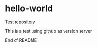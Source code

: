 hello-world
===========

Test repository


This is a test using github as version server

End of README
